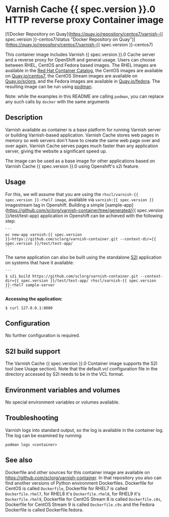 Varnish Cache {{ spec.version }}.0 HTTP reverse proxy Container image
=====================================================

[![Docker Repository on Quay](https://quay.io/repository/centos7/varnish-{{ spec.version }}-centos7/status "Docker Repository on Quay")](https://quay.io/repository/centos7/varnish-{{ spec.version }}-centos7)

This container image includes Varnish {{ spec.version }}.0 Cache server and a reverse proxy for OpenShift and general usage.
Users can choose between RHEL, CentOS and Fedora based images.
The RHEL images are available in the [Red Hat Container Catalog](https://access.redhat.com/containers/),
the CentOS images are available on [Quay.io/centos7](https://quay.io/organization/centos7),
the CentOS Stream images are available on [Quay.io/sclorg](https://quay.io/organization/centos7),
and the Fedora images are available in [Quay.io/fedora](https://quay.io/organization/fedora).
The resulting image can be run using [podman](https://github.com/containers/libpod).

Note: while the examples in this README are calling `podman`, you can replace any such calls by `docker` with the same arguments

Description
-----------

Varnish available as container is a base platform for
running Varnish server or building Varnish-based application. 
Varnish Cache stores web pages in memory so web servers don't have to create 
the same web page over and over again. Varnish Cache serves pages much faster 
than any application server, giving the website a significant speed up.

The image can be used as a base image for other applications based on Varnish Cache {{ spec.version }}.0 using Openshift's s2i feature.


Usage
-----

For this, we will assume that you are using the `rhscl/varnish-{{ spec.version }}-rhel7 image`, available via `varnish:{{ spec.version }}` imagestream tag in Openshift.
Building a simple [sample-app](https://github.com/sclorg/varnish-container/tree/generated/{{ spec.version }}/test/test-app) application
in Openshift can be achieved with the following step:

    ```
    oc new-app varnish:{{ spec.version }}~https://github.com/sclorg/varnish-container.git --context-dir={{ spec.version }}/test/test-app/
    ```

The same application can also be built using the standalone [S2I](https://github.com/openshift/source-to-image) application on systems that have it available:

    ```
    $ s2i build https://github.com/sclorg/varnish-container.git --context-dir={{ spec.version }}/test/test-app/ rhscl/varnish-{{ spec.version }}-rhel7 sample-server
    ```

**Accessing the application:**
```
$ curl 127.0.0.1:8080
```


Configuration
-------------
No further configuration is required.


S2I build support
-----------------
The Varnish Cache {{ spec.version }}.0 Container image supports the S2I tool (see Usage section).
Note that the default.vcl configuration file in the directory accessed by S2I needs 
to be in the VCL format.

Environment variables and volumes
---------------------------------
No special environment variables or volumes available.

Troubleshooting
---------------
Varnish logs into standard output, so the log is available in the container log. The log can be examined by running:

    podman logs <container>


See also
--------
Dockerfile and other sources for this container image are available on
https://github.com/sclorg/varnish-container.
In that repository you also can find another versions of Python environment Dockerfiles.
Dockerfile for CentOS is called `Dockerfile`, Dockerfile for RHEL7 is called `Dockerfile.rhel7`,
for RHEL8 it's `Dockerfile.rhel8`, for RHEL9 it's `Dockerfile.rhel9`, Dockerfile for CentOS Stream 8 is called `Dockerfile.c8s`,
Dockerfile for CentOS Stream 9 is called `Dockerfile.c9s`
and the Fedora Dockerfile is called Dockerfile.fedora.
